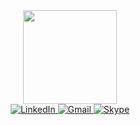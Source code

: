 <div id="header" align="center">
  <img src="https://github.com/kirylkolasau/kirylkolasau/assets/60516234/937a23e7-4881-4a19-9d3e-ac22db029f16" width="150"/>
  <div id="badges">
   <a href="https://www.linkedin.com/in/kirill-kolosov/" target="_blank">
      <img src="https://img.shields.io/badge/LinkedIn-blue?style=for-the-badge&logo=linkedin&logoColor=white" alt="LinkedIn"/>
    </a>
    <a href="mailto:kkn.kolosov@gmail.com" target="_blank">
      <img src="https://img.shields.io/badge/Gmail-D14836?style=for-the-badge&logo=gmail&logoColor=white" alt="Gmail"/>
    </a>
    <a href="https://join.skype.com/invite/aingDPKuNAlE" target="_blank">
      <img src="https://img.shields.io/badge/Skype-00AFF0?style=for-the-badge&logo=skype&logoColor=white" alt="Skype"/>
    </a>
    <br>
    <img src="https://komarev.com/ghpvc/?username=kirylkolasau&style=flat-square&color=blue" alt=""/>
  </div>
</div>
